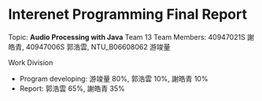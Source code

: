 # Interenet Programming Final Report
Topic: **Audio Processing with Java**
Team 13
Team Members: 40947021S 謝皓青, 40947006S 郭浩雲, NTU_B06608062 游竣量

Work Division
- Program developing: 游竣量 80%, 郭浩雲 10%, 謝皓青 10%
- Report: 郭浩雲 65%, 謝皓青 35%
